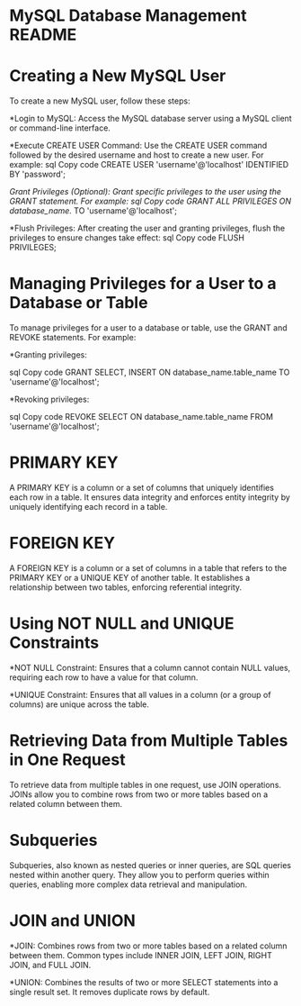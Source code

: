 # MySQL Database Management README

# Creating a New MySQL User
To create a new MySQL user, follow these steps:

*Login to MySQL: Access the MySQL database server using a MySQL client or command-line interface.

*Execute CREATE USER Command: Use the CREATE USER command followed by the desired username and host to create a new user. For example:
sql
Copy code
CREATE USER 'username'@'localhost' IDENTIFIED BY 'password';

*Grant Privileges (Optional): Grant specific privileges to the user using the GRANT statement. For example:
sql
Copy code
GRANT ALL PRIVILEGES ON database_name.* TO 'username'@'localhost';

*Flush Privileges: After creating the user and granting privileges, flush the privileges to ensure changes take effect:
sql
Copy code
FLUSH PRIVILEGES;

# Managing Privileges for a User to a Database or Table

To manage privileges for a user to a database or table, use the GRANT and REVOKE statements. For example:

*Granting privileges:

sql
Copy code
GRANT SELECT, INSERT ON database_name.table_name TO 'username'@'localhost';

*Revoking privileges:

sql
Copy code
REVOKE SELECT ON database_name.table_name FROM 'username'@'localhost';

# PRIMARY KEY

A PRIMARY KEY is a column or a set of columns that uniquely identifies each row in a table. It ensures data integrity and enforces entity integrity by uniquely identifying each record in a table.

# FOREIGN KEY

A FOREIGN KEY is a column or a set of columns in a table that refers to the PRIMARY KEY or a UNIQUE KEY of another table. It establishes a relationship between two tables, enforcing referential integrity.

# Using NOT NULL and UNIQUE Constraints

*NOT NULL Constraint: Ensures that a column cannot contain NULL values, requiring each row to have a value for that column.

*UNIQUE Constraint: Ensures that all values in a column (or a group of columns) are unique across the table.

# Retrieving Data from Multiple Tables in One Request

To retrieve data from multiple tables in one request, use JOIN operations. JOINs allow you to combine rows from two or more tables based on a related column between them.

# Subqueries

Subqueries, also known as nested queries or inner queries, are SQL queries nested within another query. They allow you to perform queries within queries, enabling more complex data retrieval and manipulation.

# JOIN and UNION

*JOIN: Combines rows from two or more tables based on a related column between them. Common types include INNER JOIN, LEFT JOIN, RIGHT JOIN, and FULL JOIN.

*UNION: Combines the results of two or more SELECT statements into a single result set. It removes duplicate rows by default.
